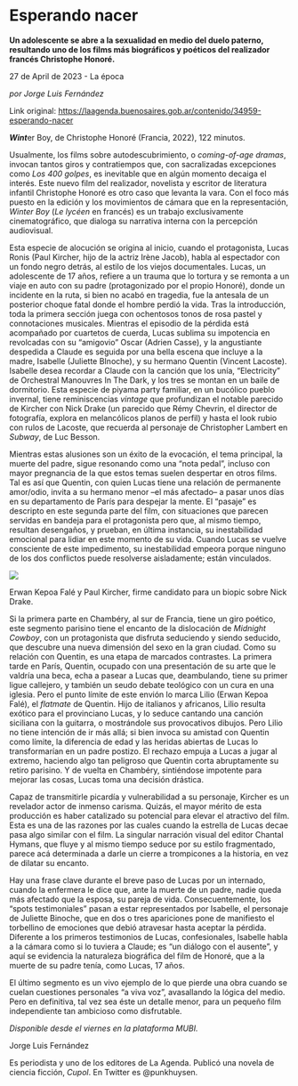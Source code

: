 # Esperando nacer

**Un adolescente se abre a la sexualidad en medio del duelo paterno, resultando uno de los films más biográficos y poéticos del realizador francés Christophe Honoré.**

27 de April de 2023 - La época

_por Jorge Luis Fernández_

Link original: https://laagenda.buenosaires.gob.ar/contenido/34959-esperando-nacer



*****Wint*****er Boy, de Christophe Honoré (Francia, 2022), 122 minutos.




Usualmente, los films sobre autodescubrimiento, o *coming-of-age dramas*, invocan tantos giros y contratiempos que, con sacralizadas excepciones como *Los 400 golpes*, es inevitable que en algún momento decaiga el interés. Este nuevo film del realizador, novelista y escritor de literatura infantil Christophe Honoré es otro caso que levanta la vara. Con el foco más puesto en la edición y los movimientos de cámara que en la representación, *Winter Boy* (*Le lycéen* en francés) es un trabajo exclusivamente cinematográfico, que dialoga su narrativa interna con la percepción audiovisual.




Esta especie de alocución se origina al inicio, cuando el protagonista, Lucas Ronis (Paul Kircher, hijo de la actriz Irène Jacob), habla al espectador con un fondo negro detrás, al estilo de los viejos documentales. Lucas, un adolescente de 17 años, refiere a un trauma que lo tortura y se remonta a un viaje en auto con su padre (protagonizado por el propio Honoré), donde un incidente en la ruta, si bien no acabó en tragedia, fue la antesala de un posterior choque fatal donde el hombre perdió la vida. Tras la introducción, toda la primera sección juega con ochentosos tonos de rosa pastel y connotaciones musicales. Mientras el episodio de la pérdida está acompañado por cuartetos de cuerda, Lucas sublima su impotencia en revolcadas con su “amigovio” Oscar (Adrien Casse), y la angustiante despedida a Claude es seguida por una bella escena que incluye a la madre, Isabelle (Juliette BInoche), y su hermano Quentin (Vincent Lacoste). Isabelle desea recordar a Claude con la canción que los unía, “Electricity” de Orchestral Manouvres In The Dark, y los tres se montan en un baile de dormitorio. Esta especie de piyama party familiar, en un bucólico pueblo invernal, tiene reminiscencias *vintage* que profundizan el notable parecido de Kircher con Nick Drake (un parecido que Rémy Chevrin, el director de fotografía, explora en melancólicos planos de perfil) y hasta el look rubio con rulos de Lacoste, que recuerda al personaje de Christopher Lambert en *Subway*, de Luc Besson.




Mientras estas alusiones son un éxito de la evocación, el tema principal, la muerte del padre, sigue resonando como una “nota pedal”, incluso con mayor pregnancia de la que estos temas suelen despertar en otros films. Tal es así que Quentin, con quien Lucas tiene una relación de permanente amor/odio, invita a su hermano menor –el más afectado– a pasar unos días en su departamento de París para despejar la mente. El “pasaje” es descripto en este segunda parte del film, con situaciones que parecen servidas en bandeja para el protagonista pero que, al mismo tiempo, resultan desengaños, y prueban, en última instancia, su inestabilidad emocional para lidiar en este momento de su vida. Cuando Lucas se vuelve consciente de este impedimento, su inestabilidad empeora porque ninguno de los dos conflictos puede resolverse aisladamente; están vinculados.




![](https://cdn.feater.me/files/images/1157344/2950682c-e443-47b6-afc9-097d01c03292.jpg)




Erwan Kepoa Falé y Paul Kircher, firme candidato para un biopic sobre Nick Drake.




Si la primera parte en Chambéry, al sur de Francia, tiene un giro poético, este segmento parisino tiene el encanto de la dislocación de *Midnight Cowboy*, con un protagonista que disfruta seduciendo y siendo seducido, que descubre una nueva dimensión del sexo en la gran ciudad. Como su relación con Quentin, es una etapa de marcados contrastes. La primera tarde en París, Quentin, ocupado con una presentación de su arte que le valdría una beca, echa a pasear a Lucas que, deambulando, tiene su primer ligue callejero, y también un seudo debate teológico con un cura en una iglesia. Pero el punto límite de este envión lo marca Lilio (Erwan Kepoa Falé), el *flatmate* de Quentin. Hijo de italianos y africanos, Lilio resulta exótico para el provinciano Lucas, y lo seduce cantando una canción siciliana con la guitarra, o mostrándole sus provocativos dibujos. Pero Lilio no tiene intención de ir más allá; si bien invoca su amistad con Quentin como límite, la diferencia de edad y las heridas abiertas de Lucas lo transformarían en un padre postizo. El rechazo empuja a Lucas a jugar al extremo, haciendo algo tan peligroso que Quentin corta abruptamente su retiro parisino. Y de vuelta en Chambéry, sintiéndose impotente para mejorar las cosas, Lucas toma una decisión drástica.




Capaz de transmitirle picardía y vulnerabilidad a su personaje, Kircher es un revelador actor de inmenso carisma. Quizás, el mayor mérito de esta producción es haber catalizado su potencial para elevar el atractivo del film. Esta es una de las razones por las cuales cuando la estrella de Lucas decae pasa algo similar con el film. La singular narración visual del editor Chantal Hymans, que fluye y al mismo tiempo seduce por su estilo fragmentado, parece acá determinada a darle un cierre a trompicones a la historia, en vez de dilatar su encanto.




Hay una frase clave durante el breve paso de Lucas por un internado, cuando la enfermera le dice que, ante la muerte de un padre, nadie queda más afectado que la esposa, su pareja de vida. Consecuentemente, los “spots testimoniales” pasan a estar representados por Isabelle, el personaje de Juliette Binoche, que en dos o tres apariciones pone de manifiesto el torbellino de emociones que debió atravesar hasta aceptar la pérdida. Diferente a los primeros testimonios de Lucas, confesionales, Isabelle habla a la cámara como si lo tuviera a Claude; es “un diálogo con el ausente”, y aquí se evidencia la naturaleza biográfica del film de Honoré, que a la muerte de su padre tenía, como Lucas, 17 años.




El último segmento es un vivo ejemplo de lo que pierde una obra cuando se cuelan cuestiones personales “a viva voz”, avasallando la lógica del medio. Pero en definitiva, tal vez sea éste un detalle menor, para un pequeño film independiente tan ambicioso como disfrutable.




*Disponible desde el viernes en la plataforma MUBI.*




Jorge Luis Fernández




Es periodista y uno de los editores de La Agenda. Publicó una novela de ciencia ficción, *Cupol*. En Twitter es @punkhuysen.



